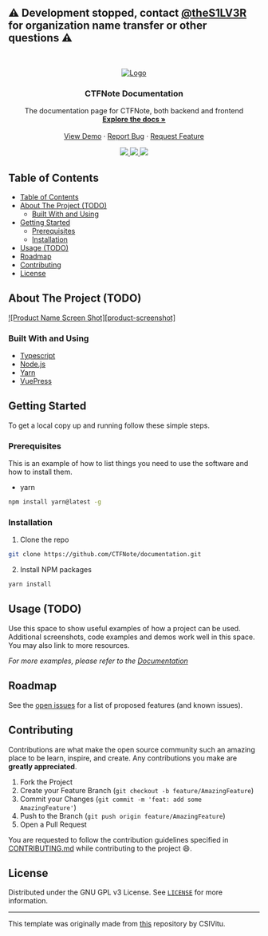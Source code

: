 ## ⚠️ Development stopped, contact [@theS1LV3R](https://github.com/theS1LV3R) for organization name transfer or other questions ⚠️

<!--markdownlint-disable first-line-heading ol-prefix -->

<!-- PROJECT LOGO -->
<br />
<p align="center">
  <a href="https://github.com/CTFNote/documentation">
    <img src="https://avatars0.githubusercontent.com/u/72804071?s=200" alt="Logo">
  </a>

  <h3 align="center">CTFNote Documentation</h3>

  <p align="center">
    The documentation page for CTFNote, both backend and frontend     <br />
    <a href="https://github.com/CTFNote/documentation/wiki"><strong>Explore the docs »</strong></a>
    <br />
    <br />
    <a href="https://github.com/CTFNote/documentation">View Demo</a>
    ·
    <a href="https://github.com/CTFNote/documentation/issues/new">Report Bug</a>
    ·
    <a href="https://github.com/CTFNote/documentation/issues/new">Request Feature</a>
  </p>
  <div align="center">
  <a href="https://github.com/CTFNote/documentation/issues">
    <img src="https://img.shields.io/github/issues/CTFNote/documentation.svg"/>
  </a>
  <a href="https://github.com/ent3r/corax-bot-nodejs-rewrite/pulls">
      <img src="https://img.shields.io/github/issues-pr-raw/ent3r/corax-bot-nodejs-rewrite.svg">
    </a>
  <a href="https://discord.gg/feHantD3Hx">
    <img src="https://img.shields.io/discord/771369946416152576?label=Join%20the%20discord%20server&logo=discord">
  </a>
  </div>
</p>

<!-- TABLE OF CONTENTS -->

## Table of Contents

- [Table of Contents](#table-of-contents)
- [About The Project (TODO)](#about-the-project-todo)
  - [Built With and Using](#built-with-and-using)
- [Getting Started](#getting-started)
  - [Prerequisites](#prerequisites)
  - [Installation](#installation)
- [Usage (TODO)](#usage-todo)
- [Roadmap](#roadmap)
- [Contributing](#contributing)
- [License](#license)

<!-- ABOUT THE PROJECT -->

## About The Project (TODO)

[![Product Name Screen Shot][product-screenshot]](https://example.com)

<!-- Here's a blank template to get started:
**To avoid retyping too much info. Do a search and replace with your text editor for the following:**
`repo` -->

### Built With and Using

- [Typescript](https://www.typescriptlang.org)
- [Node.js](https://nodejs.org)
- [Yarn](https://yarnpkg.com)
- [VuePress](https://vuepress.vuejs.org)

<!-- GETTING STARTED -->

## Getting Started

To get a local copy up and running follow these simple steps.

### Prerequisites

This is an example of how to list things you need to use the software and how to install them.

- yarn

```sh
npm install yarn@latest -g
```

### Installation

1. Clone the repo

```sh
git clone https://github.com/CTFNote/documentation.git
```

2. Install NPM packages

```sh
yarn install
```

<!-- USAGE EXAMPLES -->

## Usage (TODO)

Use this space to show useful examples of how a project can be used. Additional screenshots, code examples and demos work well in this space. You may also link to more resources.

_For more examples, please refer to the [Documentation](https://example.com)_

<!-- ROADMAP -->

## Roadmap

See the [open issues](https://github.com/CTFNote/documentation/issues) for a list of proposed features (and known issues).

<!-- CONTRIBUTING -->

## Contributing

Contributions are what make the open source community such an amazing place to be learn, inspire, and create. Any contributions you make are **greatly appreciated**.

1. Fork the Project
2. Create your Feature Branch (`git checkout -b feature/AmazingFeature`)
3. Commit your Changes (`git commit -m 'feat: add some AmazingFeature'`)
4. Push to the Branch (`git push origin feature/AmazingFeature`)
5. Open a Pull Request

You are requested to follow the contribution guidelines specified in [CONTRIBUTING.md](./CONTRIBUTING.md) while contributing to the project :smile:.

<!-- LICENSE -->

## License

Distributed under the GNU GPL v3 License. See [`LICENSE`](./LICENSE) for more information.

---

This template was originally made from [this][csivitu-original-repo] repository by CSIVitu.

<!-- MARKDOWN LINKS & IMAGES -->
<!-- https://www.markdownguide.org/basic-syntax/#reference-style-links -->

[csivitu-original-repo]: https://github.com/csivitu/Template
